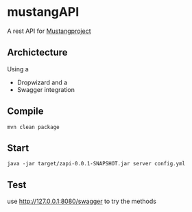 # mustangAPI
A rest API for [Mustangproject](https://www.mustangproject.org)

## Archictecture

Using a
 * Dropwizard and a 
 * Swagger integration
 
 
## Compile

`mvn clean package`

## Start

`java -jar target/zapi-0.0.1-SNAPSHOT.jar server config.yml` 

## Test

use http://127.0.0.1:8080/swagger to try the methods
